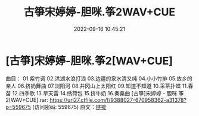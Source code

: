 ﻿---
title: 古箏宋婷婷-胆咪.筝2WAV+CUE
date: 2022-09-16 10:45:21
categories: 古典音乐、新世纪、纯音雅乐
tags: 纯音雅乐
---
# [古箏]宋婷婷-胆咪.筝2[WAV+CUE]

曲目：
01.紫竹调
02.洪湖水浪打浪
03.边疆的泉水清又纯
04.小小竹排
05.故乡的亲人
06.挤奶舞曲
07.浏阳河
08.井冈山上太阳红
09.知道不知道
10.采茶扑蝶
11.春苗
12.四季歌
13.旱天雷
14.绣荷包
15.挤牛奶
16.秦桑曲
[古箏]宋婷婷 - 胆咪.筝2[WAV+CUE].rar: https://url27.ctfile.com/f/9388027-670958362-a31378?p=559675
(访问密码: 559675)
原文：[链接](https://blog.sina.com.cn/s/blog_1647c7e7601030zfv.html)